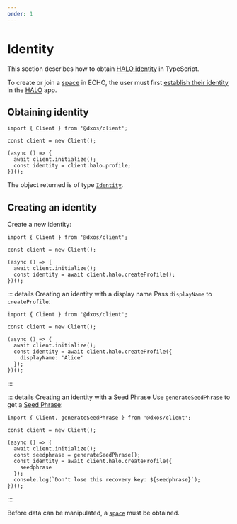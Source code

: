 ```yaml
---
order: 1
---
```


# Identity

This section describes how to obtain [HALO identity](../platform/halo) in TypeScript.

To create or join a [space](./spaces) in ECHO, the user must first [establish their identity](../platform/halo#establishing-user-identity) in the [HALO](../platform/halo) app.

## Obtaining identity

```ts{7} file=./snippets/get-identity.ts#L5-
import { Client } from '@dxos/client';

const client = new Client();

(async () => {
  await client.initialize();
  const identity = client.halo.profile;
})();
```

The object returned is of type [`Identity`](/api/@dxos/client/interfaces/Identity).

## Creating an identity

Create a new identity:

```ts{7} file=./snippets/create-identity.ts#L5-
import { Client } from '@dxos/client';

const client = new Client();

(async () => {
  await client.initialize();
  const identity = await client.halo.createProfile();
})();
```

::: details Creating an identity with a display name
Pass `displayName` to `createProfile`:

```ts{8} file=./snippets/create-identity-displayname.ts#L5-
import { Client } from '@dxos/client';

const client = new Client();

(async () => {
  await client.initialize();
  const identity = await client.halo.createProfile({
    displayName: 'Alice'
  });
})();
```

:::

::: details Creating an identity with a Seed Phrase
Use `generateSeedPhrase` to get a [Seed Phrase](../glossary#seed-phrase):

```ts{7,9} file=./snippets/create-identity-seedphrase.ts#L5-
import { Client, generateSeedPhrase } from '@dxos/client';

const client = new Client();

(async () => {
  await client.initialize();
  const seedphrase = generateSeedPhrase();
  const identity = await client.halo.createProfile({
    seedphrase
  });
  console.log(`Don't lose this recovery key: ${seedphrase}`);
})();
```

:::

Before data can be manipulated, a [`space`](./spaces) must be obtained.